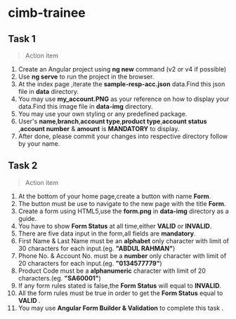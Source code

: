 # cimb-trainee

## Task 1

> Action item
 1. Create an Angular project using **ng new** command (v2 or v4 if possible)
 2. Use **ng serve** to run the project in the browser.
 3. At the index page ,iterate the **sample-resp-acc.json** data.Find this json file in **data** directory.
 4. You may use **my_account.PNG** as your reference on how to display your data.Find this image file in **data-img** directory.
 5. You may use your own styling or any predefined package.
 6. User's **name**,**branch**,**account type**,**product type**,**account status** ,**account number** & **amount** is **MANDATORY** to display.
 7. After done, please commit your changes into respective directory follow by your name.

 ## Task 2

 > Action item
  1. At the bottom of your home page,create a button with name **Form**.
  2. The button must be use to navigate to the new page with the title **Form**.
  3. Create a form using HTML5,use the **form.png** in **data-img** directory as a guide.
  4. You have to show **Form Status** at all time,either **VALID** or **INVALID**.
  5. There are five data input in the form,all fields are **mandatory**.
  6. First Name & Last Name must be an **alphabet** only character with limit of 30 characters for each input.(eg. **"ABDUL RAHMAN"**)
  7. Phone No. & Account No. must be a **number** only character with limit of 20 characters for each input.(eg. **"0134577779"**)
  8. Product Code must be a **alphanumeric** character with limit of 20 characters.(eg. **"SA60001"**)
  9. If any form rules stated is false,the **Form Status** will equal to **INVALID**.
  10. All the form rules must be true in order to get the **Form Status** equal to **VALID** .
  11. You may use **Angular Form Builder & Validation** to complete this task .
